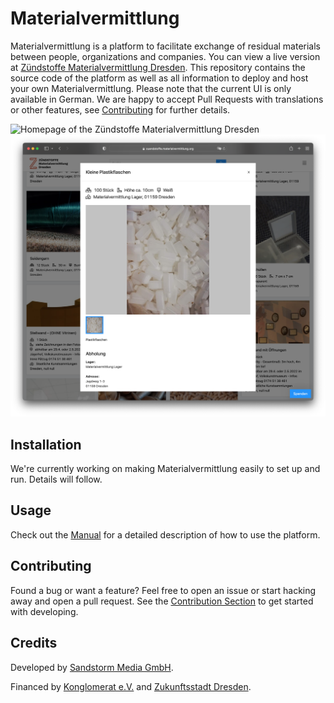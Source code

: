 # Materialvermittlung

Materialvermittlung is a platform to facilitate exchange of residual materials
between people, organizations and companies.
You can view a live version at [Zündstoffe Materialvermittlung Dresden](https://zuendstoffe.materialvermittlung.org/).
This repository contains the source code of the platform as well as all information
to deploy and host your own Materialvermittlung. Please note that the current UI is only
available in German. We are happy to accept Pull Requests with translations
or other features, see [Contributing](#contributing) for further details.

![Homepage of the Zündstoffe Materialvermittlung Dresden](/docs/example-homepage.png)
![Example Material](/docs/example-material-page.png)

## Installation

We're currently working on making Materialvermittlung easily to set up and run. Details will follow.

## Usage

Check out the [Manual](MANUAL.md) for a detailed description of how to use the platform. 

## Contributing

Found a bug or want a feature? Feel free to open an issue
or start hacking away and open a pull request.
See the [Contribution Section](CONTRIBUTING.md) to get started with developing.


## Credits

Developed by [Sandstorm Media GmbH](https://sandstorm.de/).

Financed by [Konglomerat e.V.](https://konglomerat.org/) and [Zukunftsstadt Dresden](https://www.zukunftsstadt-dresden.de/).

